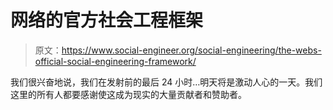 # 网络的官方社会工程框架

> 原文：<https://www.social-engineer.org/social-engineering/the-webs-official-social-engineering-framework/>

我们很兴奋地说，我们在发射前的最后 24 小时…明天将是激动人心的一天。我们这里的所有人都要感谢使这成为现实的大量贡献者和赞助者。